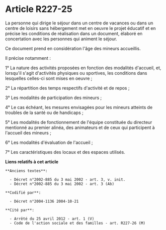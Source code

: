 # Article R227-25

La personne qui dirige le séjour dans un centre de vacances ou dans un centre de loisirs sans hébergement met en oeuvre le
projet éducatif et en précise les conditions de réalisation dans un document, élaboré en concertation avec les personnes qui
animent le séjour.

Ce document prend en considération l'âge des mineurs accueillis.

Il précise notamment :

1° La nature des activités proposées en fonction des modalités d'accueil, et, lorsqu'il s'agit d'activités physiques ou
sportives, les conditions dans lesquelles celles-ci sont mises en oeuvre ;

2° La répartition des temps respectifs d'activité et de repos ;

3° Les modalités de participation des mineurs ;

4° Le cas échéant, les mesures envisagées pour les mineurs atteints de troubles de la santé ou de handicaps ;

5° Les modalités de fonctionnement de l'équipe constituée du directeur mentionné au premier alinéa, des animateurs et de ceux
qui participent à l'accueil des mineurs ;

6° Les modalités d'évaluation de l'accueil ;

7° Les caractéristiques des locaux et des espaces utilisés.

**Liens relatifs à cet article**

	**Anciens textes**:

	  - Décret n°2002-885 du 3 mai 2002 - art. 3, v. init.
	  - Décret n°2002-885 du 3 mai 2002 - art. 3 (Ab)

	**Codifié par**:

	  - Décret n°2004-1136 2004-10-21

	**Cité par**:

	  - Arrêté du 25 avril 2012 - art. 1 (V)
	  - Code de l'action sociale et des familles - art. R227-26 (M)
